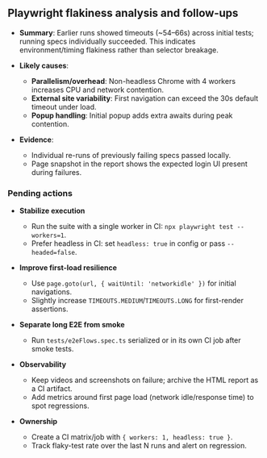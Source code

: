 ## Playwright flakiness analysis and follow-ups

- **Summary**: Earlier runs showed timeouts (~54–66s) across initial tests; running specs individually succeeded. This indicates environment/timing flakiness rather than selector breakage.

- **Likely causes**:
  - **Parallelism/overhead**: Non-headless Chrome with 4 workers increases CPU and network contention.
  - **External site variability**: First navigation can exceed the 30s default timeout under load.
  - **Popup handling**: Initial popup adds extra awaits during peak contention.

- **Evidence**:
  - Individual re-runs of previously failing specs passed locally.
  - Page snapshot in the report shows the expected login UI present during failures.

### Pending actions

- **Stabilize execution**
  - Run the suite with a single worker in CI: `npx playwright test --workers=1`.
  - Prefer headless in CI: set `headless: true` in config or pass `--headed=false`.

- **Improve first-load resilience**
  - Use `page.goto(url, { waitUntil: 'networkidle' })` for initial navigations.
  - Slightly increase `TIMEOUTS.MEDIUM`/`TIMEOUTS.LONG` for first-render assertions.

- **Separate long E2E from smoke**
  - Run `tests/e2eFlows.spec.ts` serialized or in its own CI job after smoke tests.

- **Observability**
  - Keep videos and screenshots on failure; archive the HTML report as a CI artifact.
  - Add metrics around first page load (network idle/response time) to spot regressions.

- **Ownership**
  - Create a CI matrix/job with `{ workers: 1, headless: true }`.
  - Track flaky-test rate over the last N runs and alert on regression.


